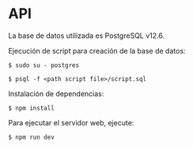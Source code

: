 # API

La base de datos utilizada es PostgreSQL v12.6.

Ejecución de script para creación de la base de datos:

`$ sudo su - postgres`

`$ psql -f <path script file>/script.sql`

Instalación de dependencias:

`$ npm install`

Para ejecutar el servidor web, ejecute:

`$ npm run dev`
